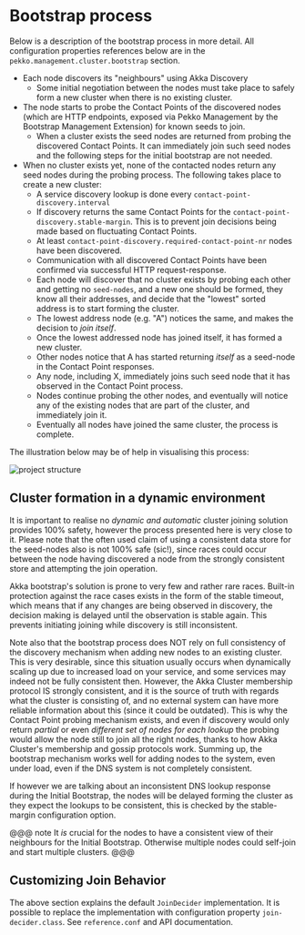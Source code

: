 # Bootstrap process 

Below is a description of the bootstrap process in more detail.
All configuration properties references below are in the `pekko.management.cluster.bootstrap` section. 

- Each node discovers its "neighbours" using Akka Discovery
    - Some initial negotiation between the nodes must take place to safely form a new cluster when there is no
      existing cluster.
- The node starts to probe the Contact Points of the discovered nodes (which are HTTP endpoints, exposed via
  Pekko Management by the Bootstrap Management Extension) for known seeds to join.
    - When a cluster exists the seed nodes are returned from probing the discovered Contact Points. It can
      immediately join such seed nodes and the following steps for the initial bootstrap are not needed.
- When no cluster exists yet, none of the contacted nodes return any seed nodes during the probing process. The following
  takes place to create a new cluster:
    - A service discovery lookup is done every `contact-point-discovery.interval`
    - If discovery returns the same Contact Points for the `contact-point-discovery.stable-margin`. This is to prevent
      join decisions being made based on fluctuating Contact Points.
    - At least `contact-point-discovery.required-contact-point-nr` nodes have been discovered.
    - Communication with all discovered Contact Points have been confirmed via successful HTTP request-response.
    - Each node will discover that no cluster exists by probing each other and getting no `seed-nodes`, 
      and a new one should be formed,
      they know all their addresses, and decide that the "lowest" sorted address is to start forming the cluster.
    - The lowest address node (e.g. "A") notices the same, and makes the decision to *join itself*.
    - Once the lowest addressed node has joined itself, it has formed a new cluster.
    - Other nodes notice that A has started returning *itself* as a seed-node in the Contact Point responses.
    - Any node, including X, immediately joins such seed node that it has observed in the Contact Point process.
    - Nodes continue probing the other nodes, and eventually will notice any of the existing nodes that are part of the cluster,
      and immediately join it. 
    - Eventually all nodes have joined the same cluster, the process is complete.

The illustration below may be of help in visualising this process:

![project structure](../images/bootstrap-forming-cluster.png)

## Cluster formation in a dynamic environment 

It is important to realise no *dynamic and automatic* cluster joining solution provides 100% safety, however the process
presented here is very close to it. Please note that the often used claim of using a consistent data store for the 
seed-nodes also is not 100% safe (sic!), since races could occur between the node having discovered a node from the strongly 
consistent store and attempting the join operation.

Akka bootstrap's solution is prone to very few and rather rare races. Built-in protection against the race cases exists
in the form of the stable timeout, which means that if any changes are being observed in discovery, the decision making
is delayed until the observation is stable again. This prevents initiating joining while discovery is still inconsistent.

Note also that the bootstrap process does NOT rely on full consistency of the discovery mechanism when adding new nodes 
to an existing cluster. This is very desirable, since this situation usually occurs when dynamically scaling up due to 
increased load on your service, and some services may indeed not be fully consistent then. However, the Akka Cluster 
membership protocol IS strongly consistent, and it is the source of truth with regards what the cluster is consisting of,
and no external system can have more reliable information about this (since it could be outdated). This is why the 
Contact Point probing mechanism exists, and even if discovery would only return *partial* or even *different set of nodes
for each lookup* the probing would allow the node still to join all the right nodes, thanks to how Akka Cluster's membership
and gossip protocols work. Summing up, the bootstrap mechanism works well for adding nodes to the system, even under load,
even if the DNS system is not completely consistent. 

If however we are talking about an inconsistent DNS lookup response during the Initial Bootstrap, the nodes will be delayed
forming the cluster as they expect the lookups to be consistent, this is checked by the stable-margin configuration option.


@@@ note
  It *is* crucial for the nodes to have a consistent view of their neighbours for the Initial Bootstrap. Otherwise
  multiple nodes could self-join and start multiple clusters.
@@@

## Customizing Join Behavior

The above section explains the default `JoinDecider` implementation. It is possible to replace the implementation with
configuration property `join-decider.class`. See `reference.conf` and API
documentation.

